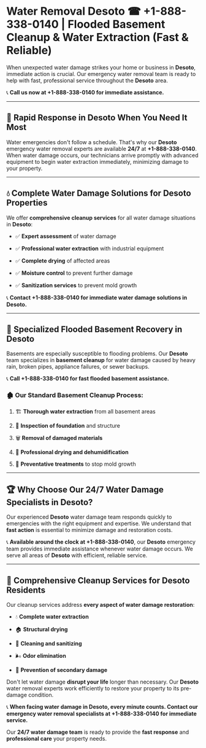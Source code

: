 # Water Removal Desoto ☎ +1-888-338-0140 | Flooded Basement Cleanup & Water Extraction (Fast & Reliable)

When unexpected water damage strikes your home or business in **Desoto**, immediate action is crucial. Our emergency water removal team is ready to help with fast, professional service throughout the **Desoto** area. 

📞 **Call us now at +1-888-338-0140 for immediate assistance.**
---
## 🚀 Rapid Response in Desoto When You Need It Most
Water emergencies don't follow a schedule. That's why our **Desoto** emergency water removal experts are available **24/7** at **+1-888-338-0140**. When water damage occurs, our technicians arrive promptly with advanced equipment to begin water extraction immediately, minimizing damage to your property.
---
## 💧 Complete Water Damage Solutions for Desoto Properties
We offer **comprehensive cleanup services** for all water damage situations in **Desoto**:
- ✅ **Expert assessment** of water damage  
- ✅ **Professional water extraction** with industrial equipment  
- ✅ **Complete drying** of affected areas  
- ✅ **Moisture control** to prevent further damage  
- ✅ **Sanitization services** to prevent mold growth  
📞 **Contact +1-888-338-0140 for immediate water damage solutions in Desoto.**
---
## 🌊 Specialized Flooded Basement Recovery in Desoto
Basements are especially susceptible to flooding problems. Our **Desoto** team specializes in **basement cleanup** for water damage caused by heavy rain, broken pipes, appliance failures, or sewer backups. 
📞 **Call +1-888-338-0140 for fast flooded basement assistance.**
### 🏚️ Our Standard Basement Cleanup Process:
1. 🏗️ **Thorough water extraction** from all basement areas  
2. 🔎 **Inspection of foundation** and structure  
3. 🗑️ **Removal of damaged materials**  
4. 💨 **Professional drying and dehumidification**  
5. 🚫 **Preventative treatments** to stop mold growth  
---
## 🏆 Why Choose Our 24/7 Water Damage Specialists in Desoto?
Our experienced **Desoto** water damage team responds quickly to emergencies with the right equipment and expertise. We understand that **fast action** is essential to minimize damage and restoration costs.
📞 **Available around the clock at +1-888-338-0140**, our **Desoto** emergency team provides immediate assistance whenever water damage occurs. We serve all areas of **Desoto** with efficient, reliable service.
---
## 🧹 Comprehensive Cleanup Services for Desoto Residents
Our cleanup services address **every aspect of water damage restoration**:
- 💧 **Complete water extraction**  
- 🏠 **Structural drying**  
- 🧼 **Cleaning and sanitizing**  
- 🌬️ **Odor elimination**  
- 🚫 **Prevention of secondary damage**  
Don't let water damage **disrupt your life** longer than necessary. Our **Desoto** water removal experts work efficiently to restore your property to its pre-damage condition.
📞 **When facing water damage in Desoto, every minute counts. Contact our emergency water removal specialists at +1-888-338-0140 for immediate service.**
Our **24/7 water damage team** is ready to provide the **fast response** and **professional care** your property needs.
